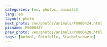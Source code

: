 ```yaml
---
categories: [en, photos, animals]
lang: en
layout: photo
next_photo: /en/photos/animals/P0000424.html
picname: P0000427
prev_photo: /en/photos/animals/P0000428.html
tags: [Animal, Fotofalle, Stachelschwein]
---
```

